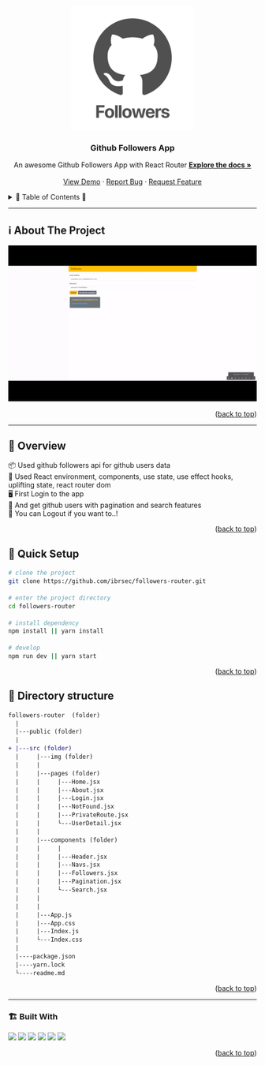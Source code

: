 <a name="readme-top"></a>
 
 
<!-- PROJECT LOGO -->
<br />
<div align="center">
  <a href="https://github.com/ibrsec/followers-router/">
    <img src="./public/github-followers.png" alt="Logo" width="250"   >
  </a>

  <h3 align="center">Github Followers App</h3>

  <p align="center">
    An awesome Github Followers App with React Router
    <a href="https://github.com/ibrsec/followers-router"><strong>Explore the docs »</strong></a>
    <br />
    <br />
    <a href="https://followers-router.vercel.app/">View Demo</a>
    ·
    <a href="https://github.com/ibrsec/followers-router/issues">Report Bug</a>
    ·
    <a href="https://github.com/ibrsec/followers-router/issues">Request Feature</a>
  </p>
</div>



<!-- TABLE OF CONTENTS -->
<details>
  <summary>📎 Table of Contents 📎 </summary>
  <ol>
    <li><a href="#about-the-project">About The Project</a></li>
     <!-- <li><a href="#figma">Figma</a></li> -->
     <li><a href="#overview">Overview</a></li>
     <li><a href="#quick-setup">Quick Setup</a></li>
     <li><a href="#directory-structure">Directory structure</a></li>
     <li><a href="#built-with">Built With</a></li>
    <!-- <li>
      <a href="#getting-started">Getting Started</a>
      <ul>
        <li><a href="#prerequisites">Prerequisites</a></li>
        <li><a href="#installation">Installation</a></li>
      </ul>
    </li>
    <li><a href="#usage">Usage</a></li>
    <li><a href="#roadmap">Roadmap</a></li>
    <li><a href="#contributing">Contributing</a></li>
    <li><a href="#license">License</a></li>
    <li><a href="#contact">Contact</a></li>
    <li><a href="#acknowledgments">Acknowledgments</a></li> -->

    
  </ol>
</details>





---

<!-- ABOUT THE PROJECT -->
<a name="about-the-project"></a>
## ℹ️ About The Project

[![followers-router](./src/img/project.gif)](https://followers-router.vercel.app/)




<p align="right">(<a href="#readme-top">back to top</a>)</p>


---

<!-- ## Figma 

<a href="https://www.figma.com/file/ePyCHKsx2ODB32uLgyUEEd/bootstrap-home-page?type=design&node-id=0%3A1&mode=design&t=edDzadCB9Ev5FS1a-1">Figma Link</a>  

  <p align="right">(<a href="#readme-top">back to top</a>)</p>




--- -->
<a name="overview"></a>
## 👀 Overview

📦 Used github followers api for github users data </br>
🎯 Used React environment, components, use state, use effect hooks, uplifting state, react router dom </br>
🖥 First Login to the app </br>
🔩 And get github users with pagination and search features      </br>
💪 You can Logout if you want to..! </br>
<!-- 🌱 ÷Screen and search the Legends on the app</br> -->
<!-- 💪   </br> -->
<!-- 🐞 Check the finished tasks   </br> -->


<p align="right">(<a href="#readme-top">back to top</a>)</p>


<a name="quick-setup"></a>
## 🛫 Quick Setup

```sh
# clone the project
git clone https://github.com/ibrsec/followers-router.git

# enter the project directory
cd followers-router

# install dependency
npm install || yarn install

# develop
npm run dev || yarn start
```

<p align="right">(<a href="#readme-top">back to top</a>)</p>


<!-- ## 🐞 Debug

![followers-router.gif](/followers-router.gif) -->








<a name="directory-structure"></a>
## 📂 Directory structure 

```diff
followers-router  (folder)
  |          
  |---public (folder) 
  |                
+ |---src (folder)    
  |     |---img (folder)       
  |     |           
  |     |---pages (folder) 
  |     |     |---Home.jsx          
  |     |     |---About.jsx          
  |     |     |---Login.jsx          
  |     |     |---NotFound.jsx          
  |     |     |---PrivateRoute.jsx         
  |     |     └---UserDetail.jsx          
  |     |           
  |     |---components (folder) 
  |     |     |    
  |     |     |---Header.jsx  
  |     |     |---Navs.jsx  
  |     |     |---Followers.jsx  
  |     |     |---Pagination.jsx  
  |     |     └---Search.jsx    
  |     |          
  |     |          
  |     |---App.js
  |     |---App.css
  |     |---Index.js
  |     └---Index.css
  |         
  |----package.json
  |----yarn.lock
  └----readme.md 
```

<p align="right">(<a href="#readme-top">back to top</a>)</p>

---

<a name="built-with"></a>
### 🏗️ Built With

 
<!-- https://dev.to/envoy_/150-badges-for-github-pnk  search skills-->

 <img src="https://img.shields.io/badge/HTML-239120?style=for-the-badge&logo=html5&logoColor=white">
 <img src="https://img.shields.io/badge/CSS-239120?&style=for-the-badge&logo=css3&logoColor=white&color=red"> 
 <img src="https://img.shields.io/badge/JavaScript-F7DF1E?style=for-the-badge&logo=javascript&logoColor=black"> 
 <img src="https://img.shields.io/badge/Bootstrap-563D7C?style=for-the-badge&logo=bootstrap&logoColor=white"> 
 <!-- <img src="https://img.shields.io/badge/Sass-CC6699?style=for-the-badge&logo=sass&logoColor=white">  -->
 <!-- <img src="https://img.shields.io/badge/Vite-AB4BFE?style=for-the-badge&logo=vite&logoColor=FFC920">  -->
 <img src="https://img.shields.io/badge/React-20232A?style=for-the-badge&logo=react&logoColor=61DAFB"> 
 <img src="https://img.shields.io/badge/React_Router-CA4245?style=for-the-badge&logo=react-router&logoColor=white"> 
 




<p align="right">(<a href="#readme-top">back to top</a>)</p>


